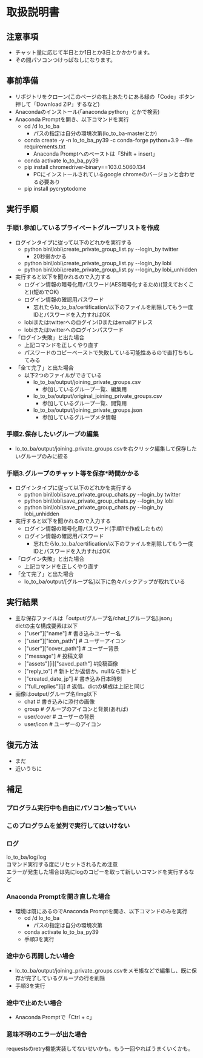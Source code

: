 # 取扱説明書
## 注意事項
- チャット量に応じて半日とか1日とか3日とかかかります。
- その間パソコンつけっぱなしになります。

## 事前準備
- リポジトリをクローン(このページの右上あたりにある緑の「Code」ボタン押して「Download ZIP」するなど)
- Anacondaのインストール(「anaconda python」とかで検索)
- Anaconda Promptを開き、以下コマンドを実行
  - cd /d lo_to_ba
    - パスの指定は自分の環境次第(lo_to_ba-masterとか)
  - conda create -y -n lo_to_ba_py39 -c conda-forge python=3.9 --file requirements.txt
    - Anaconda Promptへのペーストは「Shift + insert」
  - conda activate lo_to_ba_py39  
  - pip install chromedriver-binary==103.0.5060.134
    - PCにインストールされているgoogle chromeのバージョンと合わせる必要あり
  - pip install pycryptodome

## 実行手順
### 手順1.参加しているプライベートグループリストを作成
- ログインタイプに従って以下のどれかを実行する
  - python bin\lobi\create_private_group_list.py --login_by twitter
    - 20秒弱かかる
  - python bin\lobi\create_private_group_list.py --login_by lobi
  - python bin\lobi\create_private_group_list.py --login_by lobi_unhidden
- 実行すると以下を聞かれるので入力する
  - ログイン情報の暗号化用パスワード(AES暗号化するため)(覚えておくこと)(短めでOK)
  - ログイン情報の確認用パスワード
    - 忘れたらlo_to_ba/certification/以下のファイルを削除してもう一度IDとパスワードを入力すればOK
  - lobiまたはtwitterへのログインIDまたはemailアドレス
  - lobiまたはtwitterへのログインパスワード  
- 「ログイン失敗」と出た場合
  - 上記コマンドを正しくやり直す
  - パスワードのコピーペーストで失敗している可能性あるので直打ちもしてみる
- 「全て完了」と出た場合
  - 以下2つのファイルができている
    - lo_to_ba/output/joining_private_groups.csv
      - 参加しているグループ一覧、編集用
    - lo_to_ba/output/original_joining_private_groups.csv
      - 参加しているグループ一覧、閲覧用
    - lo_to_ba/output/joining_private_groups.json
      - 参加しているグループメタ情報

### 手順2.保存したいグループの編集
  - lo_to_ba/output/joining_private_groups.csvを右クリック編集して保存したいグループのみに絞る

### 手順3.グループのチャット等を保存*時間かかる
- ログインタイプに従って以下のどれかを実行する
  - python bin\lobi\save_private_group_chats.py --login_by twitter
  - python bin\lobi\save_private_group_chats.py --login_by lobi
  - python bin\lobi\save_private_group_chats.py --login_by lobi_unhidden
- 実行すると以下を聞かれるので入力する
  - ログイン情報の暗号化用パスワード(手順1で作成したもの)
  - ログイン情報の確認用パスワード
    - 忘れたらlo_to_ba/certification/以下のファイルを削除してもう一度IDとパスワードを入力すればOK
- 「ログイン失敗」と出た場合
  - 上記コマンドを正しくやり直す
- 「全て完了」と出た場合
  - lo_to_ba/output/[グループ名]以下に色々バックアップが取れている

## 実行結果
- 主な保存ファイルは「output/グループ名/chat_[グループ名].json」  
dictの主な構成要素は以下
  - ["user"]["name"]  # 書き込みユーザー名
  - ["user"]["icon_path"]  # ユーザーアイコン
  - ["user"]["cover_path"]  # ユーザー背景
  - ["message"]  # 投稿文章
  - ["assets"][i]["saved_path"]  #投稿画像
  - ["reply_to"]  # 新トピか返信か。nullなら新トピ
  - ["created_date_jp"]  # 書き込み日本時刻
  - ["full_replies"][j]  # 返信。dictの構成は上記と同じ
- 画像はoutput/グループ名/img以下
  - chat  # 書き込みに添付の画像
  - group  # グループのアイコンと背景(あれば)
  - user/cover  # ユーザーの背景
  - user/icon  # ユーザーのアイコン

## 復元方法
- まだ
- 近いうちに

## 補足
### プログラム実行中も自由にパソコン触っていい
### このプログラムを並列で実行してはいけない
### ログ
lo_to_ba/log/log  
コマンド実行する度にリセットされるため注意  
エラーが発生した場合は先にlogのコピーを取って新しいコマンドを実行するなど

### Anaconda Promptを開き直した場合
- 環境は既にあるのでAnaconda Promptを開き、以下コマンドのみを実行
  - cd /d lo_to_ba
    - パスの指定は自分の環境次第
  - conda activate lo_to_ba_py39  
  - 手順3を実行

### 途中から再開したい場合
- lo_to_ba/output/joining_private_groups.csvをメモ帳などで編集し、既に保存が完了しているグループの行を削除
- 手順3を実行

### 途中で止めたい場合
- Anaconda Promptで「Ctrl + c」

### 意味不明のエラーが出た場合
requestsのretry機能実装してないせいかも。もう一回やればうまくいくかも。
